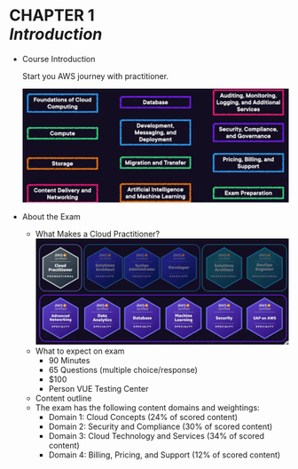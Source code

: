 # CHAPTER 1<br>***Introduction***

- Course Introduction

    Start you AWS journey with practitioner.

    ![](img/introduction.png)

- About the Exam
  - What Makes a Cloud Practitioner? <br> ![](img/instroduction-2.png)
  - What to expect on exam
    - 90 Minutes
    - 65 Questions (multiple choice/response)
    - $100
    - Person VUE Testing Center
  - Content outline
  - The exam has the following content domains and weightings:
    - Domain 1: Cloud Concepts (24% of scored content)
    - Domain 2: Security and Compliance (30% of scored content)
    - Domain 3: Cloud Technology and Services (34% of scored content)
    - Domain 4: Billing, Pricing, and Support (12% of scored content)